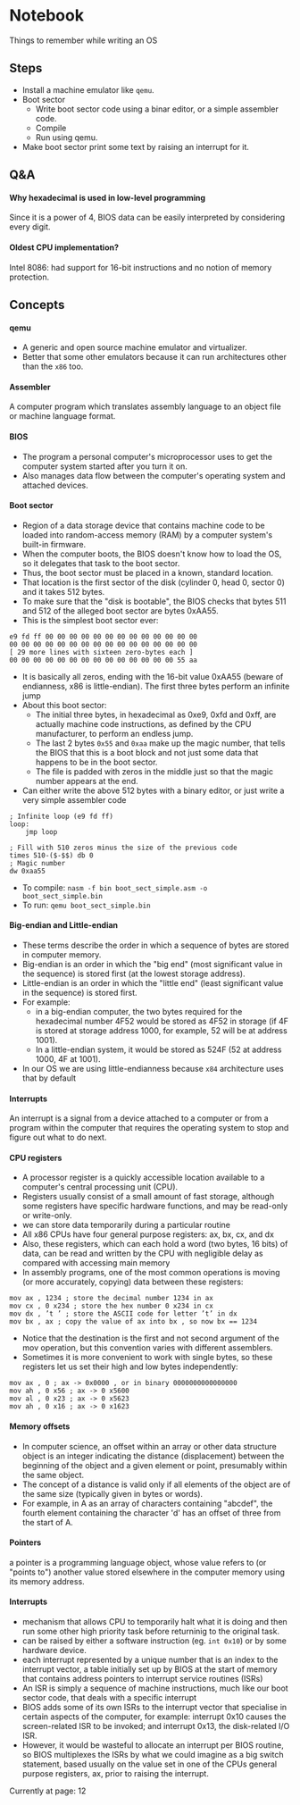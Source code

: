 # Notebook
Things to remember while writing an OS

## Steps
- Install a machine emulator like `qemu`.
- Boot sector
  - Write boot sector code using a binar editor, or a simple assembler code.
  - Compile
  - Run using qemu.
- Make boot sector print some text by raising an interrupt for it.

## Q&A
#### Why hexadecimal is used in low-level programming
Since it is a power of 4, BIOS data can be easily interpreted by considering every digit.

#### Oldest CPU implementation?
Intel 8086:  had support for 16-bit instructions and no notion of memory protection.

## Concepts
#### qemu
- A generic and open source machine emulator and virtualizer.
- Better that some other emulators because it can run architectures other than the `x86` too.

#### Assembler
A computer program which translates assembly language to an object file or machine language format.

#### BIOS
- The program a personal computer's microprocessor uses to get the computer system started after you turn it on.
- Also manages data flow between the computer's operating system and attached devices.

#### Boot sector
- Region of a data storage device that contains machine code to be loaded into random-access memory (RAM) by a computer system's built-in firmware.
- When the computer boots, the BIOS doesn't know how to load the OS, so it delegates that task to the boot sector.
- Thus, the boot sector must be placed in a known, standard location.
- That location is the first sector of the disk (cylinder 0, head 0, sector 0) and it takes 512 bytes.
- To make sure that the "disk is bootable", the BIOS checks that bytes 511 and 512 of the alleged boot sector are bytes 0xAA55.
- This is the simplest boot sector ever:

```
e9 fd ff 00 00 00 00 00 00 00 00 00 00 00 00 00
00 00 00 00 00 00 00 00 00 00 00 00 00 00 00 00
[ 29 more lines with sixteen zero-bytes each ]
00 00 00 00 00 00 00 00 00 00 00 00 00 00 55 aa
```
  - It is basically all zeros, ending with the 16-bit value 0xAA55 (beware of endianness, x86 is little-endian). The first three bytes perform an infinite jump
  - About this boot sector:
      - The initial three bytes, in hexadecimal as 0xe9, 0xfd and 0xff, are actually machine code instructions, as defined by the CPU manufacturer, to perform an endless jump.
      - The last 2 bytes `0x55` and `0xaa` make up the magic number, that tells the BIOS that this is a boot block and not just some data that happens to be in the boot sector.
      - The file is padded with zeros in the middle just so that the magic number appears at the end.
- Can either write the above 512 bytes with a binary editor, or just write a very simple assembler code

```assembly
; Infinite loop (e9 fd ff)
loop:
    jmp loop

; Fill with 510 zeros minus the size of the previous code
times 510-($-$$) db 0
; Magic number
dw 0xaa55
```
  - To compile: `nasm -f bin boot_sect_simple.asm -o boot_sect_simple.bin`
  - To run: `qemu boot_sect_simple.bin`

#### Big-endian and Little-endian
- These terms describe the order in which a sequence of bytes are stored in computer memory. 
- Big-endian is an order in which the "big end" (most significant value in the sequence) is stored first (at the lowest storage address). 
- Little-endian is an order in which the "little end" (least significant value in the sequence) is stored first. 
- For example:
  - in a big-endian computer, the two bytes required for the hexadecimal number 4F52 would be stored as 4F52 in storage (if 4F is stored at storage address 1000, for example, 52 will be at address 1001). 
  - In a little-endian system, it would be stored as 524F (52 at address 1000, 4F at 1001).
- In our OS we are using little-endianness because `x84` architecture uses that by default

#### Interrupts
An interrupt is a signal from a device attached to a computer or from a program within the computer that requires the operating system to stop and figure out what to do next.

#### CPU registers
- A processor register is a quickly accessible location available to a computer's central processing unit (CPU). 
- Registers usually consist of a small amount of fast storage, although some registers have specific hardware functions, and may be read-only or write-only.
- we can store data temporarily during a particular routine
- All x86 CPUs have four general purpose registers: ax, bx, cx, and dx
- Also, these registers, which can each hold a word (two bytes, 16 bits) of data, can be read and written by the CPU with negligible delay as compared with accessing main memory
- In assembly programs, one of the most common operations is moving (or more accurately, copying) data between these registers:

```assembly
mov ax , 1234 ; store the decimal number 1234 in ax
mov cx , 0 x234 ; store the hex number 0 x234 in cx
mov dx , ’t ’ ; store the ASCII code for letter ’t’ in dx
mov bx , ax ; copy the value of ax into bx , so now bx == 1234
```

- Notice that the destination is the first and not second argument of the mov operation, but this convention varies with different assemblers.
- Sometimes it is more convenient to work with single bytes, so these registers let us set their high and low bytes independently:

```
mov ax , 0 ; ax -> 0x0000 , or in binary 0000000000000000
mov ah , 0 x56 ; ax -> 0 x5600
mov al , 0 x23 ; ax -> 0 x5623
mov ah , 0 x16 ; ax -> 0 x1623
```

#### Memory offsets
- In computer science, an offset within an array or other data structure object is an integer indicating the distance (displacement) between the beginning of the object and a given element or point, presumably within the same object. 
- The concept of a distance is valid only if all elements of the object are of the same size (typically given in bytes or words).
- For example, in A as an array of characters containing "abcdef", the fourth element containing the character 'd' has an offset of three from the start of A.

#### Pointers
a pointer is a programming language object, whose value refers to (or "points to") another value stored elsewhere in the computer memory using its memory address.

#### Interrupts
- mechanism that allows CPU to temporarily halt what it is doing and then run some other high priority task before returninig to the original task.
- can be raised by either a software instruction (eg. `int 0x10`) or by some hardware device.
- each interrupt represented by a unique number that is an index to the interrupt vector, a table initially set up by BIOS at the start of memory that contains address pointers to interrupt service routines (ISRs)
- An ISR is simply a sequence of machine instructions, much like our boot sector code, that deals with a specific interrupt
- BIOS adds some of its own ISRs to the interrupt vector that specialise in certain aspects of the computer, for example: interrupt 0x10 causes the screen-related ISR to be invoked; and interrupt 0x13, the disk-related I/O ISR.
- However, it would be wasteful to allocate an interrupt per BIOS routine, so BIOS multiplexes the ISRs by what we could imagine as a big switch statement, based usually on the value set in one of the CPUs general purpose registers, ax, prior to raising the interrupt.

Currently at page: 12
